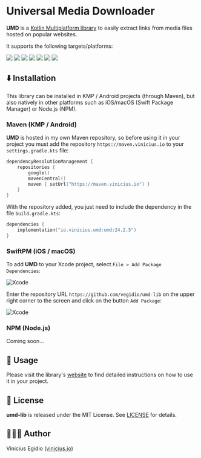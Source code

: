 # Universal Media Downloader

**UMD** is a [Kotlin Multiplatform library](https://github.com/Kotlin/multiplatform-library-template) to easily extract links from media files hosted on popular websites.

It supports the following targets/platforms:

![](https://img.shields.io/badge/JVM-7F52FF?&style=for-the-badge&logo=kotlin&logoColor=white) ![](https://img.shields.io/badge/Android-34A853?style=for-the-badge&logo=android&logoColor=white) ![](https://img.shields.io/badge/iOS-FFFFFF?style=for-the-badge&logo=apple&logoColor=black) ![](https://img.shields.io/badge/macOS-000000?style=for-the-badge&logo=macos&logoColor=white) ![](https://img.shields.io/badge/Linux-FCC624?style=for-the-badge&logo=linux&logoColor=black) ![](https://img.shields.io/badge/Windows-0078D4?style=for-the-badge&logo=windows&logoColor=white) ![](https://img.shields.io/badge/TypeScript-3178C6?style=for-the-badge&logo=typescript&logoColor=white)

## ⬇️ Installation

This library can be installed in KMP / Android projects (through Maven), but also natively in other platforms such as iOS/macOS (Swift Package Manager) or Node.js (NPM).

### Maven (KMP / Android)

**UMD** is hosted in my own Maven repository, so before using it in your project you must add the repository `https://maven.vinicius.io` to your `settings.gradle.kts` file:

```kotlin
dependencyResolutionManagement {
    repositories {
        google()
        mavenCentral()
        maven { setUrl("https://maven.vinicius.io") }
    }
}
```

With the repository added, you just need to include the dependency in the file `build.gradle.kts`:

```kotlin
dependencies {
    implementation("io.vinicius.umd:umd:24.2.5")
}
```

### SwiftPM (iOS / macOS)

To add **UMD** to your Xcode project, select `File > Add Package Dependencies`:

![Xcode](docs/images/spm1.avif)

Enter the repository URL `https://github.com/vegidio/umd-lib` on the upper right corner to the screen and click on the button `Add Package`:

![Xcode](docs/images/spm2.avif)

### NPM (Node.js)

Coming soon...

## 🤖 Usage

Please visit the library's [website](https://vegidio.github.io/umd-lib) to find detailed instructions on how to use it in your project.

## 📝 License

**umd-lib** is released under the MIT License. See [LICENSE](LICENSE) for details.

## 👨🏾‍💻 Author

Vinicius Egidio ([vinicius.io](http://vinicius.io))
